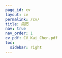 ```yaml
---
page_id: cv
layout: cv
permalink: /cv/
title: 简历
nav: true
nav_order: 1
cv_pdf: CV_Kai_Chen.pdf
toc:
  sidebar: right
---
```

